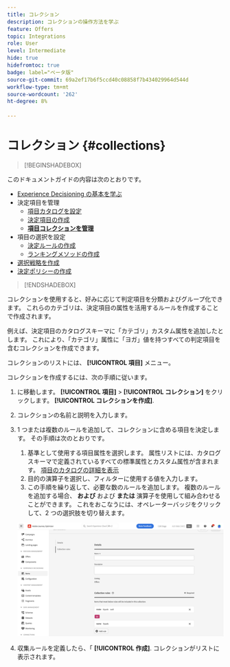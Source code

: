 ```yaml
---
title: コレクション
description: コレクションの操作方法を学ぶ
feature: Offers
topic: Integrations
role: User
level: Intermediate
hide: true
hidefromtoc: true
badge: label="ベータ版"
source-git-commit: 69a2ef17b6f5ccd40c08858f7b434029964d544d
workflow-type: tm+mt
source-wordcount: '262'
ht-degree: 8%

---
```


# コレクション {#collections}

>[!BEGINSHADEBOX]

このドキュメントガイドの内容は次のとおりです。

* [Experience Decisioning の基本を学ぶ](gs-experience-decisioning.md)
* 決定項目を管理
   * [項目カタログを設定](catalogs.md)
   * [決定項目の作成](items.md)
   * **[項目コレクションを管理](collections.md)**
* 項目の選択を設定
   * [決定ルールの作成](rules.md)
   * [ランキングメソッドの作成](ranking.md)
* [選択戦略を作成](selection-strategies.md)
* [決定ポリシーの作成](create-decision.md)

>[!ENDSHADEBOX]

コレクションを使用すると、好みに応じて判定項目を分類およびグループ化できます。 これらのカテゴリは、決定項目の属性を活用するルールを作成することで作成されます。

例えば、決定項目のカタログスキーマに「カテゴリ」カスタム属性を追加したとします。 これにより、「カテゴリ」属性に「ヨガ」値を持つすべての判定項目を含むコレクションを作成できます。

コレクションのリストには、 **[!UICONTROL 項目]** メニュー。

コレクションを作成するには、次の手順に従います。

1. に移動します。 **[!UICONTROL 項目]** > **[!UICONTROL コレクション]** をクリックします。 **[!UICONTROL コレクションを作成]**.
1. コレクションの名前と説明を入力します。
1. 1 つまたは複数のルールを追加して、コレクションに含める項目を決定します。 その手順は次のとおりです。

   1. 基準として使用する項目属性を選択します。 属性リストには、カタログスキーマで定義されているすべての標準属性とカスタム属性が含まれます。 [項目のカタログの詳細を表示](catalogs.md)
   1. 目的の演算子を選択し、フィルターに使用する値を入力します。
   1. この手順を繰り返して、必要な数のルールを追加します。 複数のルールを追加する場合、 **および** および **または** 演算子を使用して組み合わせることができます。 これをおこなうには、オペレーターバッジをクリックして、2 つの選択肢を切り替えます。

   ![](assets/collection-create.png)

1. 収集ルールを定義したら、「 **[!UICONTROL 作成]**. コレクションがリストに表示されます。
